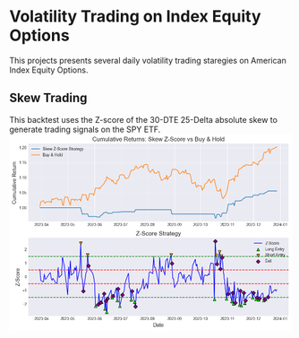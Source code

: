 # **Volatility Trading on Index Equity Options**

This projects presents several daily volatility trading staregies on American Index Equity Options.

## **Skew Trading**

This backtest uses the Z-score of the 30-DTE 25-Delta absolute skew to generate trading signals on the SPY ETF.
![Skew](plots/backtest_skew_spy.png)
